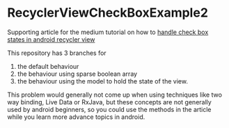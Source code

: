 # RecyclerViewCheckBoxExample2
Supporting article for the medium tutorial on how to [handle check box states in android recycler view](https://android.jlelse.eu/android-handling-checkbox-state-in-recycler-views-71b03f237022)

This repository has 3 branches for
1. the default behaviour
2. the behaviour using sparse boolean array
3. the behaviour using the model to hold the state of the view.

This problem would generally not come up when using techniques like two way binding, Live Data or RxJava, but these concepts 
are not generally used by android beginners, so you could use the methods in the article while you learn more advance topics in android.



